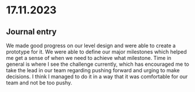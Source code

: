 # 17.11.2023

## Journal entry

We made good progress on our level design and were able to create a prototype for it. We were able to define our major milestones which helped me get a sense of when we need to achieve what milestone. Time in general is where I see the challenge currently, which has encouraged me to take the lead in our team regarding pushing forward and urging to make decisions. I think I managed to do it in a way that it was comfortable for our team and not be too pushy.